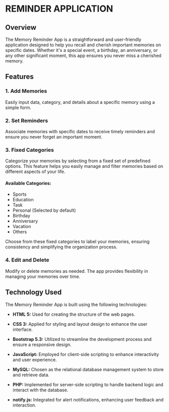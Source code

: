 # REMINDER APPLICATION

## Overview

The Memory Reminder App is a straightforward and user-friendly application designed to help you recall and cherish important memories on specific dates. Whether it's a special event, a birthday, an anniversary, or any other significant moment, this app ensures you never miss a cherished memory.

## Features

### 1. Add Memories

Easily input data, category, and details about a specific memory using a simple form.

### 2. Set Reminders

Associate memories with specific dates to receive timely reminders and ensure you never forget an important moment.

### 3. Fixed Categories

Categorize your memories by selecting from a fixed set of predefined options. This feature helps you easily manage and filter memories based on different aspects of your life.

#### Available Categories:

- Sports
- Education
- Task
- Personal (Selected by default)
- Birthday
- Anniversary
- Vacation
- Others

Choose from these fixed categories to label your memories, ensuring consistency and simplifying the organization process.

### 4. Edit and Delete

Modify or delete memories as needed. The app provides flexibility in managing your memories over time.


## Technology Used

The Memory Reminder App is built using the following technologies:

- **HTML 5:** Used for creating the structure of the web pages.

- **CSS 3:** Applied for styling and layout design to enhance the user interface.

- **Bootstrap 5.3:** Utilized to streamline the development process and ensure a responsive design.

- **JavaScript:** Employed for client-side scripting to enhance interactivity and user experience.

- **MySQL:** Chosen as the relational database management system to store and retrieve data.

- **PHP:** Implemented for server-side scripting to handle backend logic and interact with the database.

- **notify.js:** Integrated for alert notifications, enhancing user feedback and interaction.




